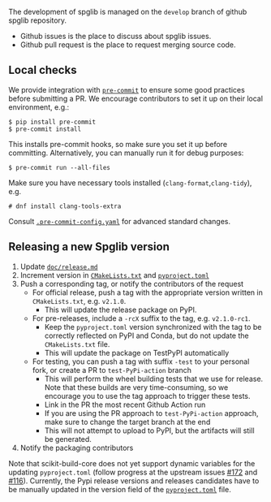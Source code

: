 The development of spglib is managed on the `develop` branch of github spglib
repository.

- Github issues is the place to discuss about spglib issues.
- Github pull request is the place to request merging source code.

## Local checks

We provide integration with [`pre-commit`](https://pre-commit.com/) to ensure
some good practices before submitting a PR. We encourage contributors to set
it up on their local environment, e.g.:

```console
$ pip install pre-commit
$ pre-commit install
```

This installs pre-commit hooks, so make sure you set it up before committing.
Alternatively, you can manually run it for debug purposes:

```console
$ pre-commit run --all-files
```

Make sure you have necessary tools installed (`clang-format`,`clang-tidy`), e.g.

```console
# dnf install clang-tools-extra
```

Consult [`.pre-commit-config.yaml`](.pre-commit-config.yaml) for advanced
standard changes.

## Releasing a new Spglib version

1. Update [`doc/release.md`](doc/releases.md)
2. Increment version in [`CMakeLists.txt`](CMakeLists.txt) and [`pyproject.toml`](pyproject.toml)
3. Push a corresponding tag, or notify the contributors of the request
   - For official release, push a tag with the appropriate version written in `CMakeLists.txt`, e.g. `v2.1.0`.
     - This will update the release package on PyPI.
   - For pre-releases, include a `-rcX` suffix to the tag, e.g. `v2.1.0-rc1`.
     - Keep the `pyproject.toml` version synchronized with the tag to be correctly reflected on PyPI and Conda, but
       do
       not update the `CMakeLists.txt` file.
     - This will update the package on TestPyPI automatically
   - For testing, you can push a tag with suffix `-test` to your personal fork, or create a PR to `test-PyPi-action`
     branch
     - This will perform the wheel building tests that we use for release. Note that these builds are very
       time-consuming, so we encourage you to use the tag approach to trigger these tests.
     - Link in the PR the most recent Github Action run
     - If you are using the PR approach to `test-PyPi-action` approach, make sure to change the target branch at the
       end
     - This will not attempt to upload to PyPI, but the artifacts will still be generated.
4. Notify the packaging contributors

Note that scikit-build-core does not yet support dynamic variables for the
updating `pyproject.toml` (follow progress at the upstream issues
[#172](https://github.com/scikit-build/scikit-build-core/issues/172) and
[#116](https://github.com/scikit-build/scikit-build-core/issues/116)).
Currently, the Pypi release versions and releases candidates have to be
manually updated in the version field of the [`pyproject.toml`](pyproject.toml)
file.
